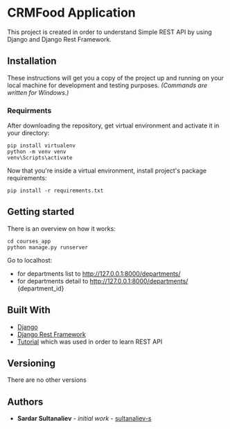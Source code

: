 # CRMFood Application

This project is created in order to understand Simple REST API by using Django and Django Rest Framework.

## Installation

These instructions will get you a copy of the project up and running on your local machine for development and testing purposes. 
*(Commands are written for Windows.)*

### Requirments

After downloading the repository, get virtual environment and activate it in your directory:
```
pip install virtualenv
python -m venv venv
venv\Scripts\activate
```

Now that you're inside a virtual environment, install project's package requirements:

```
pip install -r requirements.txt
```

## Getting started

There is an overview on how it works:
```
cd courses_app
python manage.py runserver
```
Go to localhost:
* for departments list to http://127.0.0.1:8000/departments/
* for departments detail to http://127.0.0.1:8000/departments/ {department_id}


## Built With

* [Django](https://docs.djangoproject.com/en/3.0/)
* [Django Rest Framework](https://www.django-rest-framework.org/)
* [Tutorial](https://www.django-rest-framework.org/tutorial/1-serialization/) which was used in order to learn REST API

## Versioning

There are no other versions

## Authors

* <b>Sardar Sultanaliev</b> - *initial work* - [sultanaliev-s](https://github.com/sultanaliev-s)

